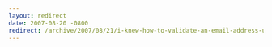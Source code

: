 ```yaml
---
layout: redirect
date: 2007-08-20 -0800
redirect: /archive/2007/08/21/i-knew-how-to-validate-an-email-address-until-i.aspx/
---
```

